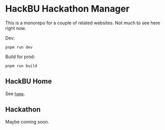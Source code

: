 # HackBU Hackathon Manager

This is a monorepo for a couple of related websites. Not much to see here right now.

Dev:

```
pnpm run dev
```

Build for prod:

```
pnpm run build
```

## HackBU Home

See [`home`](/home).

## Hackathon

Maybe coming soon.

